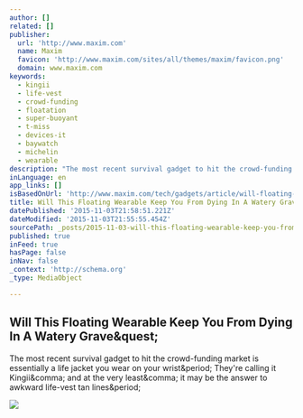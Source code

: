 ```yaml
---
author: []
related: []
publisher:
  url: 'http://www.maxim.com'
  name: Maxim
  favicon: 'http://www.maxim.com/sites/all/themes/maxim/favicon.png'
  domain: www.maxim.com
keywords:
  - kingii
  - life-vest
  - crowd-funding
  - floatation
  - super-buoyant
  - t-miss
  - devices-it
  - baywatch
  - michelin
  - wearable
description: "The most recent survival gadget to hit the crowd-funding market is essentially a life jacket you wear on your wrist. They're calling it Kingii, and at the very least, it may be the answer to awkward life-vest tan lines."
inLanguage: en
app_links: []
isBasedOnUrl: 'http://www.maxim.com/tech/gadgets/article/will-floating-wearable-keep-you-dying-watery-grave'
title: Will This Floating Wearable Keep You From Dying In A Watery Grave?
datePublished: '2015-11-03T21:58:51.221Z'
dateModified: '2015-11-03T21:55:55.454Z'
sourcePath: _posts/2015-11-03-will-this-floating-wearable-keep-you-from-dying-in-a-watery.md
published: true
inFeed: true
hasPage: false
inNav: false
_context: 'http://schema.org'
_type: MediaObject

---
```

<article style=""><h1>Will This Floating Wearable Keep You From Dying In A Watery Grave&amp;quest;</h1><p>The most recent survival gadget to hit the crowd-funding market is essentially a life jacket you wear on your wrist&amp;period; They're calling it Kingii&amp;comma; and at the very least&amp;comma; it may be the answer to awkward life-vest tan lines&amp;period;</p><img src="http://www.maxim.com/sites/default/files/styles/custom_crop/public/editor/2015/07/np070715_kingiiwristflotation_channel.jpg?itok=UdbqMHAf" /></article>